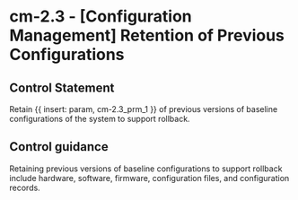 # cm-2.3 - \[Configuration Management\] Retention of Previous Configurations

## Control Statement

Retain {{ insert: param, cm-2.3_prm_1 }} of previous versions of baseline configurations of the system to support rollback.

## Control guidance

Retaining previous versions of baseline configurations to support rollback include hardware, software, firmware, configuration files, and configuration records.
